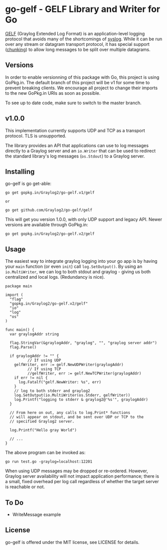 go-gelf - GELF Library and Writer for Go
========================================

[GELF] (Graylog Extended Log Format) is an application-level logging
protocol that avoids many of the shortcomings of [syslog]. While it
can be run over any stream or datagram transport protocol, it has
special support ([chunking]) to allow long messages to be split over
multiple datagrams.

Versions
--------

In order to enable versionning of this package with Go, this project
is using GoPkg.in. The default branch of this project will be v1
for some time to prevent breaking clients. We encourage all project
to change their imports to the new GoPkg.in URIs as soon as possible.

To see up to date code, make sure to switch to the master branch.

v1.0.0
------

This implementation currently supports UDP and TCP as a transport
protocol. TLS is unsupported.

The library provides an API that applications can use to log messages
directly to a Graylog server and an `io.Writer` that can be used to
redirect the standard library's log messages (`os.Stdout`) to a
Graylog server.

[GELF]: http://docs.graylog.org/en/2.2/pages/gelf.html
[syslog]: https://tools.ietf.org/html/rfc5424
[chunking]: http://docs.graylog.org/en/2.2/pages/gelf.html#chunked-gelf


Installing
----------

go-gelf is go get-able:

    go get gopkg.in/Graylog2/go-gelf.v1/gelf

    or

    go get github.com/Graylog2/go-gelf/gelf

This will get you version 1.0.0, with only UDP support and legacy API.
Newer versions are available through GoPkg.in:

    go get gopkg.in/Graylog2/go-gelf.v2/gelf

Usage
-----

The easiest way to integrate graylog logging into your go app is by
having your `main` function (or even `init`) call `log.SetOutput()`.
By using an `io.MultiWriter`, we can log to both stdout and graylog -
giving us both centralized and local logs.  (Redundancy is nice).

```golang
package main

import (
  "flag"
  "gopkg.in/Graylog2/go-gelf.v2/gelf"
  "io"
  "log"
  "os"
)

func main() {
  var graylogAddr string

  flag.StringVar(&graylogAddr, "graylog", "", "graylog server addr")
  flag.Parse()

  if graylogAddr != "" {
          // If using UDP
    gelfWriter, err := gelf.NewUDPWriter(graylogAddr)
          // If using TCP
          //gelfWriter, err := gelf.NewTCPWriter(graylogAddr)
    if err != nil {
      log.Fatalf("gelf.NewWriter: %s", err)
    }
    // log to both stderr and graylog2
    log.SetOutput(io.MultiWriter(os.Stderr, gelfWriter))
    log.Printf("logging to stderr & graylog2@'%s'", graylogAddr)
  }

  // From here on out, any calls to log.Print* functions
  // will appear on stdout, and be sent over UDP or TCP to the
  // specified Graylog2 server.

  log.Printf("Hello gray World")

  // ...
}
```
The above program can be invoked as:

    go run test.go -graylog=localhost:12201

When using UDP messages may be dropped or re-ordered. However, Graylog
server availability will not impact application performance; there is
a small, fixed overhead per log call regardless of whether the target
server is reachable or not.


To Do
-----

- WriteMessage example

License
-------

go-gelf is offered under the MIT license, see LICENSE for details.
